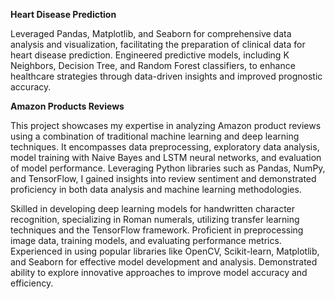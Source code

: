 **Heart Disease Prediction**

Leveraged Pandas, Matplotlib, and Seaborn for comprehensive data analysis and visualization, facilitating the preparation of clinical data for heart disease prediction. Engineered predictive models, including K Neighbors, Decision Tree, and Random Forest classifiers, to enhance healthcare strategies through data-driven insights and improved prognostic accuracy.


**Amazon Products Reviews**

This project showcases my expertise in analyzing Amazon product reviews using a combination of traditional machine learning and deep learning techniques. It encompasses data preprocessing, exploratory data analysis, model training with Naive Bayes and LSTM neural networks, and evaluation of model performance. Leveraging Python libraries such as Pandas, NumPy, and TensorFlow, I gained insights into review sentiment and demonstrated proficiency in both data analysis and machine learning methodologies.


Skilled in developing deep learning models for handwritten character recognition, specializing in Roman numerals, utilizing transfer learning techniques and the TensorFlow framework. Proficient in preprocessing image data, training models, and evaluating performance metrics. Experienced in using popular libraries like OpenCV, Scikit-learn, Matplotlib, and Seaborn for effective model development and analysis. Demonstrated ability to explore innovative approaches to improve model accuracy and efficiency.


